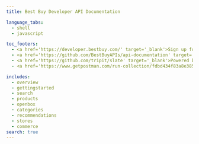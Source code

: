 ```yaml
---
title: Best Buy Developer API Documentation

language_tabs:
  - shell
  - javascript

toc_footers:
  - <a href='https://developer.bestbuy.com/' target='_blank'>Sign up for a Best Buy API Key</a>
  - <a href='https://github.com/BestBuyAPIs/api-documentation' target='_blank'>Contribute to Documentation</a>
  - <a href='https://github.com/tripit/slate' target='_blank'>Powered by Slate</a>
  - <a href='https://www.getpostman.com/run-collection/fdbd434f83a8e3855c62' target='_blank'> Run in Postman</a>

includes:
  - overview
  - gettingstarted
  - search
  - products
  - openbox
  - categories
  - recommendations
  - stores
  - commerce
search: true
---
```









